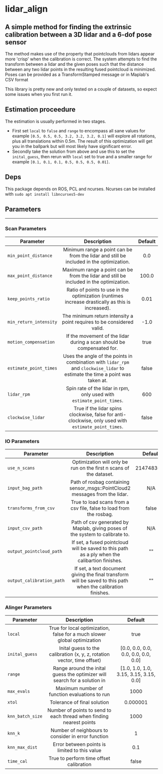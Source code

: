 # lidar_align

## A simple method for finding the extrinsic calibration between a 3D lidar and a 6-dof pose sensor
The method makes use of the property that pointclouds from lidars appear more 'crisp' when the calibration is correct. The system attempts to find the transform between a lidar and the given poses such that the distance between any two lidar points in the resulting fused pointcloud is minimized. Poses can be provided as a TransformStamped message or in Maplab's CSV format

This library is pretty new and only tested on a couple of datasets, so expect some issues when you first run it.

## Estimation proceedure
The estimation is usually performed in two stages.

* First set `local` to `false` and `range` to encompass all sane values for example `[0.5, 0.5, 0.5, 3.2, 3.2, 3.2, 0.1]` will explore all rotations, plus all translations within 0.5m. The result of this optimization will get you in the ballpark but will most likely have significant error.
* Secondly take the solution from above and use this to set the `inital_guess`, then rerun with `local` set to true and a smaller range for example `[0.1, 0.1, 0.1, 0.5, 0.5, 0.5, 0.01]`.

## Deps
This package depends on ROS, PCL and ncurses. Ncurses can be installed with `sudo apt install libncurses5-dev`

## Parameters
------

### Scan Parameters
| Parameter | Description | Default |
| --------------------  |:-----------:| :-------:|
| `min_point_distance` |  Minimum range a point can be from the lidar and still be included in the optimization. | 0.0 |
| `max_point_distance` |  Maximum range a point can be from the lidar and still be included in the optimization. | 100.0 |
| `keep_points_ratio` |  Ratio of points to use in the optimization (runtimes increase drastically as this is increased). | 0.01 |
| `min_return_intensity` | The minimum return intensity a point requires to be considered valid. | -1.0 |
| `motion_compensation` |  If the movement of the lidar during a scan should be compensated for. | true |
| `estimate_point_times` | Uses the angle of the points in combination with `lidar_rpm` and `clockwise_lidar` to estimate the time a point was taken at. | false |
| `lidar_rpm` | Spin rate of the lidar in rpm, only used with `estimate_point_times`. | 600 |
| `clockwise_lidar` | True if the lidar spins clockwise, false for anti-clockwise, only used with `estimate_point_times`. | false |

### IO Parameters
| Parameter | Description | Default |
| --------------------  |:-----------:| :-------:|
| `use_n_scans` |  Optimization will only be run on the first n scans of the dataset. | 2147483647 |
| `input_bag_path` |  Path of rosbag containing sensor_msgs::PointCloud2 messages from the lidar. | N/A  |
| `transforms_from_csv` | True to load scans from a csv file, false to load from the rosbag. | false |
| `input_csv_path` |  Path of csv generated by Maplab, giving poses of the system to calibrate to. | N/A |
| `output_pointcloud_path` |  If set, a fused pointcloud will be saved to this path as a ply when the calibartion finishes. | "" |
| `output_calibration_path` |  If set, a text document giving the final transform will be saved to this path when the calibration finishes. | "" |

### Alinger Parameters
| Parameter | Description | Default |
| --------------------  |:-----------:| :-------:|
| `local` |  True for local optimization, false for a much slower global optimization | true |
| `inital_guess` |  Inital guess to the calibration (x, y, z, rotation vector, time offset) | [0.0, 0.0, 0.0, 0.0, 0.0, 0.0, 0.0] |
| `range` |  Range around the inital guess the optimizer will search for a solution in | [1.0, 1.0, 1.0, 3.15, 3.15, 3.15, 0.0] |
| `max_evals` | Maximum number of function evaluations to run | 1000 |
| `xtol` | Tolerance of final solution | 0.000001 |
| `knn_batch_size` | Number of points to send to each thread when finding nearest points | 1000 |
| `knn_k` | Number of neighbours to consider in error function | 1 |
| `knn_max_dist` | Error between points is limited to this value | 0.1 |
| `time_cal` | True to perform time offset calibration | false |
